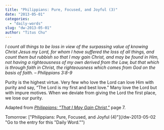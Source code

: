 ```yaml
---
title: "Philippians: Pure, Focused, and Joyful (3)"
date: "2013-05-01"
categories: 
  - "daily-words"
slug: "dw-2013-05-01"
author: "Titus Chu"
---
```


_I count all things to be loss in view of the surpassing value of knowing Christ Jesus my Lord, for whom I have suffered the loss of all things, and count them but rubbish so that I may gain Christ, and may be found in Him, not having a righteousness of my own derived from the Law, but that which is through faith in Christ, the righteousness which comes from God on the basis of faith._ _– Philippians 3:8-9_

Purity is the highest virtue. Very few who love the Lord can love Him with purity and say, “The Lord is my first and best love.” Many love the Lord but with impure motives. When we deviate from giving the Lord the first place, we lose our purity.

Adapted from _[Philippians: "That I May Gain Christ,"](/book-philippians "Go to the listing for this book.")_ page 7.

Tomorrow: ["Philippians: Pure, Focused, and Joyful (4)"](/dw-2013-05-02 "Go to the entry for this "Daily Word."")

